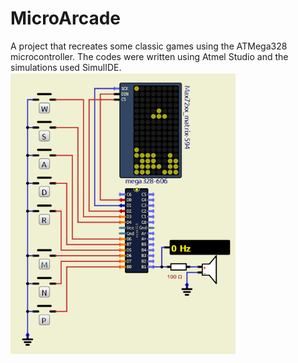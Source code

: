 # MicroArcade
A project that recreates some classic games using the ATMega328 microcontroller.
The codes were written using Atmel Studio and the simulations used SimulIDE.
<img src="images/matrixCircuit.png" alt="Simulação do circuito" width="360" height="450">
